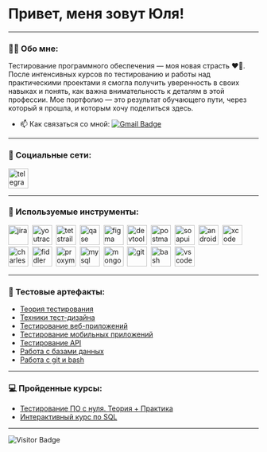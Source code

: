 # Привет, меня зовут Юля!

---

### 👨‍💻 Обо мне:

Тестирование программного обеспечения — моя новая страсть ❤️‍🔥. После интенсивных курсов по тестированию и работы над практическими проектами я смогла получить уверенность в своих навыках и понять, как важна внимательность к деталям в этой профессии. Мое портфолио — это результат обучающего пути, через который я прошла, и которым хочу поделиться здесь.

- 📫 Как связаться со мной: [![Gmail Badge](https://img.shields.io/badge/-Gmail-red?style=flat&logo=Gmail&logoColor=white)](mailto:killjoysonmars@gmail.com)

---

### 🤝 Социальные сети:

  <div id="badges">
    <a href="https://t.me/Alpaakaaaa" target="_blank">
      <img src="https://cdn-icons-png.flaticon.com/512/2111/2111646.png" width="40" height="40" alt="telegram" />
    </a>
  </div>

---

### 📁 Используемые инструменты:

<div>
  <img src="https://cdn.jsdelivr.net/gh/devicons/devicon/icons/jira/jira-original.svg" title="jira" alt="jira" width="40" height="40"/>&nbsp
  <img src="https://upload.wikimedia.org/wikipedia/commons/thumb/8/8d/YouTrack_Icon.svg/1024px-YouTrack_Icon.svg.png?20200803082248" title="youtrack" alt="youtrack" width="40" height="40"/>&nbsp
  <img src="https://codahosted.io/packs/21236/unversioned/assets/LOGO/ba1091c59bab89cd2fd0f289622731fe16113d7b00905abe64759c313a4b73b76c1b0426076ed76cb74752234c734131df46992d5b8b48fc13e264240e4f7119f736cfeb64df36ded54b5cbf6198b9cadedf18dd0cac5c7dbcd16e6336c29363cd1292ba" title="testrail" alt="tetstrail" width="40" height="40"/>&nbsp
  <img src="https://luna1.co/eb0187.png" title="qase" alt="qase" width="40" height="40"/>&nbsp
  <img src="https://cdn.jsdelivr.net/gh/devicons/devicon/icons/figma/figma-original.svg" title="figma" alt="figma" width="40" height="40"/>&nbsp
  <img src="https://d33wubrfki0l68.cloudfront.net/38b5c953a4667366685d55db55d057c86db1fc54/a0fdc/static/acae6b24d940347661ca901ea07f47c1/chrome-dev-logo-icon.png" title="devtools" alt="devtools" width="40" height="40"/>&nbsp
  <img src="https://seeklogo.com/images/P/postman-logo-0087CA0D15-seeklogo.com.png" title="postman" alt="postman" width="40" height="40"/>&nbsp
  <img src="https://static0.smartbear.co/smartbearbrand/media/images/home/soapui-icon.svg" title="soapui" alt="soapui" width="40" height="40"/>&nbsp
  <img src="https://cdn.jsdelivr.net/gh/devicons/devicon/icons/androidstudio/androidstudio-original.svg" title="android-studio" alt="android-studio" width="40" height="40"/>&nbsp
  <img src="https://cdn.jsdelivr.net/gh/devicons/devicon/icons/xcode/xcode-original.svg" title="xcode" alt="xcode" width="40" height="40"/>&nbsp
  <img src="https://cdn.icon-icons.com/icons2/3053/PNG/512/charles_proxy_macos_bigsur_icon_190302.png" title="charles-proxy" alt="charles-proxy" width="40" height="40"/>&nbsp
  <img src="https://www.megaleechers.com/storage/Fiddler-Everywhere-Icon.png" title="fiddler" alt="fiddler" width="40" height="40"/>&nbsp
  <img src="https://pbs.twimg.com/profile_images/1589614420766126080/slAIVDtr_400x400.jpg" title="proxyman" alt="proxyman" width="40" height="40"/>&nbsp
  <img src="https://cdn.jsdelivr.net/gh/devicons/devicon/icons/mysql/mysql-original.svg" title="mysql" alt="mysql" width="40" height="40"/>&nbsp
  <img src="https://cdn.jsdelivr.net/gh/devicons/devicon/icons/mongodb/mongodb-original.svg" title="mongodb" alt="mongodb" width="40" height="40"/>&nbsp
  <img src="https://cdn.jsdelivr.net/gh/devicons/devicon/icons/git/git-original.svg" title="git" alt="git" width="40" height="40"/>&nbsp
  <img src="https://upload.wikimedia.org/wikipedia/commons/thumb/4/4b/Bash_Logo_Colored.svg/1024px-Bash_Logo_Colored.svg.png?20180723054350" title="bash" alt="bash" width="40" height="40"/>&nbsp
  <img src="https://cdn.jsdelivr.net/gh/devicons/devicon/icons/vscode/vscode-original.svg" title="vscode" alt="vscode" width="40" height="40"/>&nbsp
</div>

---

### 📑 Тестовые артефакты:
 - [Теория тестирования](https://github.com/Burlaka27/theory)
 - [Техники тест-дизайна](https://github.com/Burlaka27/design)
 - [Тестирование веб-приложений](https://github.com/Burlaka27/web)
 - [Тестирование мобильных приложений](https://github.com/Burlaka27/mobile)
 - [Тестирование API](https://github.com/Burlaka27/api)
 - [Работа с базами данных](https://github.com/Burlaka27/database)
 - [Работа с git и bash](https://github.com/Burlaka27/git_bash)
___

### 💻 Пройденные курсы:
 - [Тестирование ПО с нуля. Теория + Практика](https://drive.google.com/file/d/1LWk4NlqSh6ZMIt4g2IBG5aDzbKNdtiJ0/view?usp=sharing)
 - [Интерактивный курс по SQL](https://drive.google.com/file/d/1j562eYZWb74_9vF9zzXCUKHdFMkQlQD6/view?usp=sharing)

--- 

![Visitor Badge](https://visitor-badge.laobi.icu/badge?page_id=Burlaka27)
